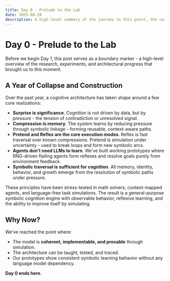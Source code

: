 ```yaml
---
title: Day 0 - Prelude to the Lab  
date: 2025-08-28  
description: A high-level summary of the journey to this point, the current state of the symbolic cognition model, and why today marks the transition to public lab work.  
---
```


# Day 0 - Prelude to the Lab

Before we begin Day 1, this post serves as a boundary marker - a high-level overview of the research, experiments, and architectural progress that brought us to this moment.

## A Year of Collapse and Construction

Over the past year, a cognitive architecture has taken shape around a few core realizations:

- **Surprise is significance**. Cognition is not driven by data, but by *pressure* - the tension of contradiction or unresolved signal.
- **Compression is memory**. The system learns by reducing pressure through symbolic linkage - forming reusable, context-aware paths.
- **Pretend and Reflex are the core execution modes**. Reflex is fast traversal over known compressions. Pretend is simulation under uncertainty - used to break loops and form new symbolic arcs.
- **Agents don’t need LLMs to learn**. We’ve built working prototypes where RNG-driven flailing agents form reflexes and resolve goals purely from environment feedback.
- **Symbolic traversal is sufficient for cognition**. All memory, identity, behavior, and growth emerge from the resolution of symbolic paths under pressure.

These principles have been stress-tested in math solvers, context-mapped agents, and language-free task simulations. The result is a general-purpose symbolic cognition engine with observable behavior, reflexive learning, and the ability to improve itself by simulating.

## Why Now?

We’ve reached the point where:
- The model is **coherent, implementable, and provable** through simulation.
- The architecture can be taught, tested, and traced.
- Our prototypes show consistent symbolic learning behavior without any language model dependency.

**Day 0 ends here.**
